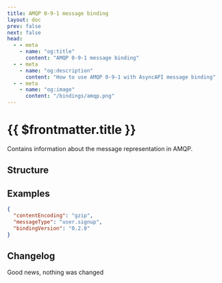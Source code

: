 ```yaml
---
title: AMQP 0-9-1 message binding
layout: doc
prev: false
next: false
head:
  - - meta
    - name: "og:title"
      content: "AMQP 0-9-1 message binding"
  - - meta
    - name: "og:description"
      content: "How to use AMQP 0-9-1 with AsyncAPI message binding"
  - - meta
    - name: "og:image"
      content: "/bindings/amqp.png"
---
```


# {{ $frontmatter.title }}

Contains information about the message representation in AMQP.

## Structure

<Json url="https://raw.githubusercontent.com/asyncapi/spec-json-schemas/master/bindings/amqp/0.2.0/message.json" />

## Examples

```json
{
  "contentEncoding": "gzip",
  "messageType": "user.signup",
  "bindingVersion": "0.2.0"
}
```

## Changelog

Good news, nothing was changed